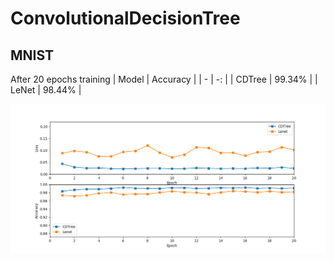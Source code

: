 # ConvolutionalDecisionTree

## MNIST
After 20 epochs training
| Model | Accuracy |
| - | -: |
| CDTree | 99.34% |
| LeNet | 98.44% |

![MNIST](https://github.com/zhangyoujia1995/ConvolutionalDecisionTree/blob/master/image/MNIST.png)
